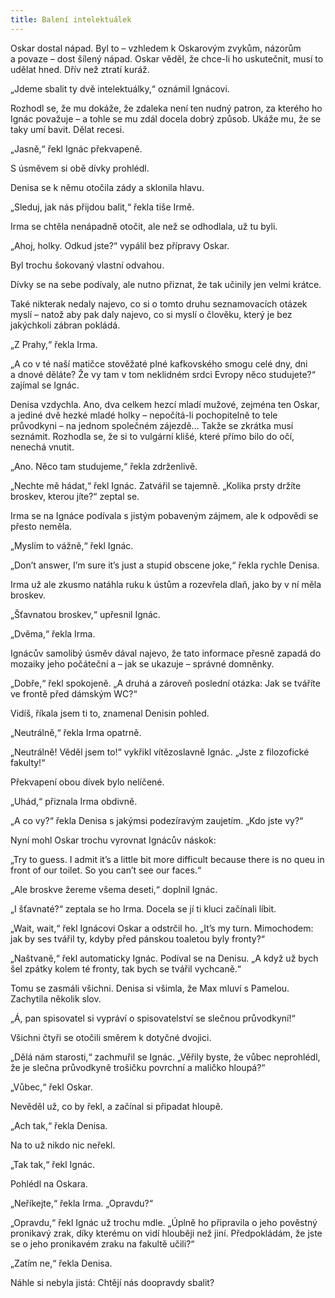 ```yaml
---
title: Balení intelektuálek
---
```


Oskar dostal nápad. Byl to – vzhledem k Oskarovým zvykům, názorům a povaze – dost šílený nápad. Oskar věděl, že chce-li ho uskutečnit, musí to udělat hned. Dřív než ztratí kuráž.

  

„Jdeme sbalit ty dvě intelektuálky,“ oznámil Ignácovi.

Rozhodl se, že mu dokáže, že zdaleka není ten nudný patron, za kterého ho Ignác považuje – a tohle se mu zdál docela dobrý způsob. Ukáže mu, že se taky umí bavit. Dělat recesi.

„Jasně,“ řekl Ignác překvapeně.

S úsměvem si obě dívky prohlédl.

Denisa se k němu otočila zády a sklonila hlavu.

„Sleduj, jak nás přijdou balit,“ řekla tiše Irmě.

Irma se chtěla nenápadně otočit, ale než se odhodlala, už tu byli.

„Ahoj, holky. Odkud jste?“ vypálil bez přípravy Oskar.

Byl trochu šokovaný vlastní odvahou.

Dívky se na sebe podívaly, ale nutno přiznat, že tak učinily jen velmi krátce.

Také nikterak nedaly najevo, co si o tomto druhu seznamovacích otázek myslí – natož aby pak daly najevo, co si myslí o člověku, který je bez jakýchkoli zábran pokládá.

„Z Prahy,“ řekla Irma.

„A co v té naší matičce stověžaté plné kafkovského smogu celé dny, dni a dnové děláte? Že vy tam v tom neklidném srdci Evropy něco studujete?“ zajímal se Ignác.

Denisa vzdychla. Ano, dva celkem hezcí mladí mužové, zejména ten Oskar, a jediné dvě hezké mladé holky – nepočítá-li pochopitelně to tele průvodkyni – na jednom společném zájezdě… Takže se zkrátka musí seznámit. Rozhodla se, že si to vulgární klišé, které přímo bilo do očí, nenechá vnutit.

„Ano. Něco tam studujeme,“ řekla zdrženlivě.

„Nechte mě hádat,“ řekl Ignác. Zatvářil se tajemně. „Kolika prsty držíte broskev, kterou jíte?“ zeptal se.

Irma se na Ignáce podívala s jistým pobaveným zájmem, ale k odpovědi se přesto neměla.

„Myslím to vážně,“ řekl Ignác.

„Don’t answer, I’m sure it’s just a stupid obscene joke,“ řekla rychle Denisa.

Irma už ale zkusmo natáhla ruku k ústům a rozevřela dlaň, jako by v ní měla broskev.

„Šťavnatou broskev,“ upřesnil Ignác.

„Dvěma,“ řekla Irma.

Ignácův samolibý úsměv dával najevo, že tato informace přesně zapadá do mozaiky jeho počáteční a – jak se ukazuje – správné domněnky.

„Dobře,“ řekl spokojeně. „A druhá a zároveň poslední otázka: Jak se tváříte ve frontě před dámským WC?“

Vidíš, říkala jsem ti to, znamenal Denisin pohled.

„Neutrálně,“ řekla Irma opatrně.

„Neutrálně! Věděl jsem to!“ vykřikl vítězoslavně Ignác. „Jste z filozofické fakulty!“

Překvapení obou dívek bylo nelíčené.

„Uhád,“ přiznala Irma obdivně.

„A co vy?“ řekla Denisa s jakýmsi podezíravým zaujetím. „Kdo jste vy?“

Nyní mohl Oskar trochu vyrovnat Ignácův náskok:

„Try to guess. I admit it’s a little bit more difficult because there is no queu in front of our toilet. So you can’t see our faces.“

„Ale broskve žereme všema deseti,“ doplnil Ignác.

„I šťavnaté?“ zeptala se ho Irma. Docela se jí ti kluci začínali líbit.

„Wait, wait,“ řekl Ignácovi Oskar a odstrčil ho. „It’s my turn. Mimochodem: jak by ses tvářil ty, kdyby před pánskou toaletou byly fronty?“

„Naštvaně,“ řekl automaticky Ignác. Podíval se na Denisu. „A když už bych šel zpátky kolem té fronty, tak bych se tvářil vychcaně.“

Tomu se zasmáli všichni. Denisa si všimla, že Max mluví s Pamelou. Zachytila několik slov.

„Á, pan spisovatel si vypráví o spisovatelství se slečnou průvodkyní!“

Všichni čtyři se otočili směrem k dotyčné dvojici.

„Dělá nám starosti,“ zachmuřil se Ignác. „Věřily byste, že vůbec neprohlédl, že je slečna průvodkyně trošičku povrchní a maličko hloupá?“

„Vůbec,“ řekl Oskar.

Nevěděl už, co by řekl, a začínal si připadat hloupě.

„Ach tak,“ řekla Denisa.

Na to už nikdo nic neřekl.

„Tak tak,“ řekl Ignác.

Pohlédl na Oskara.

„Neříkejte,“ řekla Irma. „Opravdu?“

„Opravdu,“ řekl Ignác už trochu mdle. „Úplně ho připravila o jeho pověstný pronikavý zrak, díky kterému on vidí hlouběji než jiní. Předpokládám, že jste se o jeho pronikavém zraku na fakultě učili?“

„Zatím ne,“ řekla Denisa.

Náhle si nebyla jistá: Chtějí nás doopravdy sbalit?
